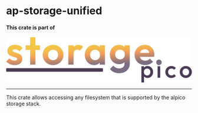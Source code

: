 # ap-storage-unified

#### This crate is part of

[![storage.pico logo](../../.logo.png)](https://github.com/alpico/storage.pico)

---

This crate allows accessing any filesystem that is supported by the alpico storage stack.
